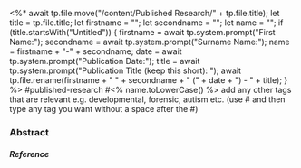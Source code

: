 <%*
await tp.file.move("/content/Published Research/" + tp.file.title);
let title = tp.file.title;
let firstname = "";
let secondname = "";
let name = "";
if (title.startsWith("Untitled")) {
firstname = await tp.system.prompt("First Name:");
secondname = await tp.system.prompt("Surname Name:");
name = firstname + "-" + secondname;
date = await tp.system.prompt("Publication Date:");
title = await tp.system.prompt("Publication Title (keep this short): ");
await tp.file.rename(firstname + " " + secondname + " (" + date + ") - " + title);
}
%>
 #published-research #<% name.toLowerCase() %>   add any other tags that are relevant e.g. developmental, forensic, autism etc. (use # and then type any tag you want without a space after the #)
### Abstract 


##### Reference



